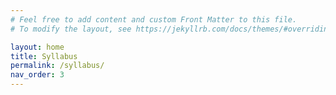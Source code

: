 ```yaml
---
# Feel free to add content and custom Front Matter to this file.
# To modify the layout, see https://jekyllrb.com/docs/themes/#overriding-theme-defaults

layout: home
title: Syllabus
permalink: /syllabus/
nav_order: 3
---
```


<object data="../assets/pdf/730-Syllabus.pdf" width="1000" height="1000" type='application/pdf'></object>
